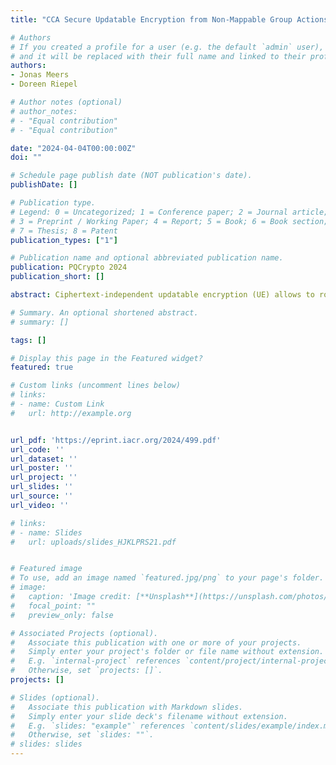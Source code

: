 ```yaml
---
title: "CCA Secure Updatable Encryption from Non-Mappable Group Actions"

# Authors
# If you created a profile for a user (e.g. the default `admin` user), write the username (folder name) here 
# and it will be replaced with their full name and linked to their profile.
authors:
- Jonas Meers
- Doreen Riepel

# Author notes (optional)
# author_notes:
# - "Equal contribution"
# - "Equal contribution"

date: "2024-04-04T00:00:00Z"
doi: ""

# Schedule page publish date (NOT publication's date).
publishDate: []

# Publication type.
# Legend: 0 = Uncategorized; 1 = Conference paper; 2 = Journal article;
# 3 = Preprint / Working Paper; 4 = Report; 5 = Book; 6 = Book section;
# 7 = Thesis; 8 = Patent
publication_types: ["1"]

# Publication name and optional abbreviated publication name.
publication: PQCrypto 2024
publication_short: []

abstract: Ciphertext-independent updatable encryption (UE) allows to rotate encryption keys and update ciphertexts via a token without the need to first download the ciphertexts. Although, syntactically, UE is a symmetric-key primitive, ciphertext-independent UE with forward secrecy and post-compromise security is known to imply public-key encryption (Alamati, Montgomery and Patranabis, CRYPTO 2019). Constructing post-quantum secure UE turns out to be a difficult task. While lattices offer the necessary homomorphic properties, the introduced noise allows only a bounded number of updates. Group actions have become an important alternative, however, their structure is limited. The only known UE scheme by Leroux and Roméas (IACR ePrint 2022/739) uses effective triple orbital group actions which uses additional algebraic structure of CSIDH. Using an ideal cipher, similar to the group-based scheme SHINE (Boyd et al., CRYPTO 2020), requires the group action to be mappable, a property that natural isogeny-based group actions do not satisfy. At the same time, other candidates based on non-commutative group actions suffer from linearity attacks. For these reasons, we explicitly ask how to construct UE from group actions that are not mappable. As a warm-up, we present BIN-UE which uses a bit-wise approach and is CPA secure based on the well-established assumption of weak pseudorandomness and in the standard model. We then construct the first actively secure UE scheme from post-quantum assumptions. Our scheme COM-UE extends BIN-UE via the Tag-then-Encrypt paradigm. We prove CCA security in the random oracle model based on a stronger computational assumption. We justify the hardness of our new assumption in the algebraic group action model.

# Summary. An optional shortened abstract.
# summary: []

tags: []

# Display this page in the Featured widget?
featured: true

# Custom links (uncomment lines below)
# links:
# - name: Custom Link
#   url: http://example.org


url_pdf: 'https://eprint.iacr.org/2024/499.pdf'
url_code: ''
url_dataset: ''
url_poster: ''
url_project: ''
url_slides: ''
url_source: ''
url_video: ''

# links:
# - name: Slides
#   url: uploads/slides_HJKLPRS21.pdf


# Featured image
# To use, add an image named `featured.jpg/png` to your page's folder. 
# image:
#   caption: 'Image credit: [**Unsplash**](https://unsplash.com/photos/pLCdAaMFLTE)'
#   focal_point: ""
#   preview_only: false

# Associated Projects (optional).
#   Associate this publication with one or more of your projects.
#   Simply enter your project's folder or file name without extension.
#   E.g. `internal-project` references `content/project/internal-project/index.md`.
#   Otherwise, set `projects: []`.
projects: []

# Slides (optional).
#   Associate this publication with Markdown slides.
#   Simply enter your slide deck's filename without extension.
#   E.g. `slides: "example"` references `content/slides/example/index.md`.
#   Otherwise, set `slides: ""`.
# slides: slides
---
```

